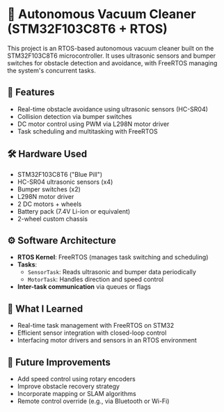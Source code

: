 # 🧹 Autonomous Vacuum Cleaner (STM32F103C8T6 + RTOS)

This project is an RTOS-based autonomous vacuum cleaner built on the STM32F103C8T6 microcontroller. It uses ultrasonic sensors and bumper switches for obstacle detection and avoidance, with FreeRTOS managing the system's concurrent tasks.

## 🚀 Features

- Real-time obstacle avoidance using ultrasonic sensors (HC-SR04)
- Collision detection via bumper switches
- DC motor control using PWM via L298N motor driver
- Task scheduling and multitasking with FreeRTOS

## 🛠️ Hardware Used

- STM32F103C8T6 ("Blue Pill")
- HC-SR04 ultrasonic sensors (x4)
- Bumper switches (x2)
- L298N motor driver
- 2 DC motors + wheels
- Battery pack (7.4V Li-ion or equivalent)
- 2-wheel custom chassis

## ⚙️ Software Architecture

- **RTOS Kernel**: FreeRTOS (manages task switching and scheduling)
- **Tasks**:
  - `SensorTask`: Reads ultrasonic and bumper data periodically
  - `MotorTask`: Handles direction and speed control
- **Inter-task communication** via queues or flags

## 🧠 What I Learned

- Real-time task management with FreeRTOS on STM32
- Efficient sensor integration with closed-loop control
- Interfacing motor drivers and sensors in an RTOS environment

## 🚧 Future Improvements

- Add speed control using rotary encoders
- Improve obstacle recovery strategy
- Incorporate mapping or SLAM algorithms
- Remote control override (e.g., via Bluetooth or Wi-Fi)

